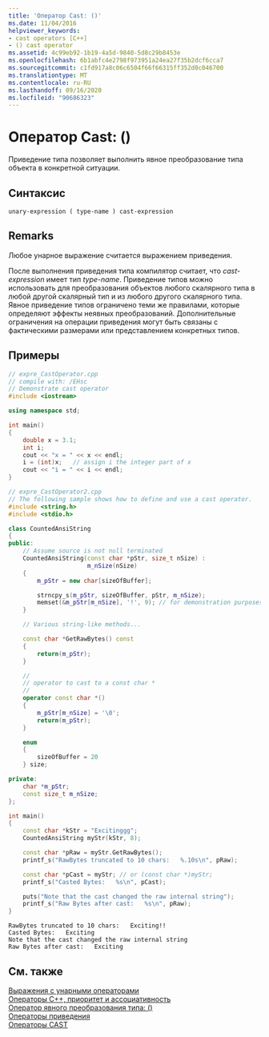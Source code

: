 ```yaml
---
title: 'Оператор Cast: ()'
ms.date: 11/04/2016
helpviewer_keywords:
- cast operators [C++]
- () cast operator
ms.assetid: 4c99eb92-1b19-4a5d-9840-5d8c29b8453e
ms.openlocfilehash: 6b1abfc4e2798f973951a24ea27f35b2dcf6cca7
ms.sourcegitcommit: c1fd917a8c06c6504f66f66315ff352d0c046700
ms.translationtype: MT
ms.contentlocale: ru-RU
ms.lasthandoff: 09/16/2020
ms.locfileid: "90686323"
---
```

# <a name="cast-operator-"></a>Оператор Cast: ()

Приведение типа позволяет выполнить явное преобразование типа объекта в конкретной ситуации.

## <a name="syntax"></a>Синтаксис

```
unary-expression ( type-name ) cast-expression
```

## <a name="remarks"></a>Remarks

Любое унарное выражение считается выражением приведения.

После выполнения приведения типа компилятор считает, что *cast-expression* имеет тип *type-name*. Приведение типов можно использовать для преобразования объектов любого скалярного типа в любой другой скалярный тип и из любого другого скалярного типа. Явное приведение типов ограничено теми же правилами, которые определяют эффекты неявных преобразований. Дополнительные ограничения на операции приведения могут быть связаны с фактическими размерами или представлением конкретных типов.

## <a name="examples"></a>Примеры

```cpp
// expre_CastOperator.cpp
// compile with: /EHsc
// Demonstrate cast operator
#include <iostream>

using namespace std;

int main()
{
    double x = 3.1;
    int i;
    cout << "x = " << x << endl;
    i = (int)x;   // assign i the integer part of x
    cout << "i = " << i << endl;
}
```

```cpp
// expre_CastOperator2.cpp
// The following sample shows how to define and use a cast operator.
#include <string.h>
#include <stdio.h>

class CountedAnsiString
{
public:
    // Assume source is not null terminated
    CountedAnsiString(const char *pStr, size_t nSize) :
                      m_nSize(nSize)
    {
        m_pStr = new char[sizeOfBuffer];

        strncpy_s(m_pStr, sizeOfBuffer, pStr, m_nSize);
        memset(&m_pStr[m_nSize], '!', 9); // for demonstration purposes.
    }

    // Various string-like methods...

    const char *GetRawBytes() const
    {
        return(m_pStr);
    }

    //
    // operator to cast to a const char *
    //
    operator const char *()
    {
        m_pStr[m_nSize] = '\0';
        return(m_pStr);
    }

    enum
    {
        sizeOfBuffer = 20
    } size;

private:
    char *m_pStr;
    const size_t m_nSize;
};

int main()
{
    const char *kStr = "Excitinggg";
    CountedAnsiString myStr(kStr, 8);

    const char *pRaw = myStr.GetRawBytes();
    printf_s("RawBytes truncated to 10 chars:   %.10s\n", pRaw);

    const char *pCast = myStr; // or (const char *)myStr;
    printf_s("Casted Bytes:   %s\n", pCast);

    puts("Note that the cast changed the raw internal string");
    printf_s("Raw Bytes after cast:   %s\n", pRaw);
}
```

```Output
RawBytes truncated to 10 chars:   Exciting!!
Casted Bytes:   Exciting
Note that the cast changed the raw internal string
Raw Bytes after cast:   Exciting
```

## <a name="see-also"></a>См. также

[Выражения с унарными операторами](../cpp/expressions-with-unary-operators.md)<br/>
[Операторы C++, приоритет и ассоциативность](../cpp/cpp-built-in-operators-precedence-and-associativity.md)<br/>
[Оператор явного преобразования типа: ()](../cpp/explicit-type-conversion-operator-parens.md)<br/>
[Операторы приведения](../cpp/casting-operators.md)<br/>
[Операторы CAST](../c-language/cast-operators.md)
